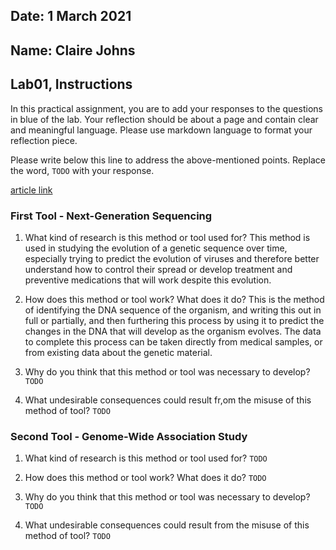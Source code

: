 ## Date: 1 March 2021

## Name: Claire Johns

## Lab01, Instructions

In this practical assignment, you are to add your responses to the questions in blue of the lab. Your reflection should be about a page and contain clear and meaningful language. Please use markdown language to format your reflection piece.

Please write below this line to address the above-mentioned points. Replace the word, `TODO` with your response.

[article link](https://www.ncbi.nlm.nih.gov/pmc/articles/PMC7744275/pdf/main.pdf)

### First Tool - Next-Generation Sequencing

 1. What kind of research is this method or tool used for?
      This method is used in studying the evolution of a genetic sequence
      over time, especially trying to predict the evolution of viruses and
      therefore better understand how to control their spread or develop
      treatment and preventive medications that will work despite this
      evolution.

 2. How does this method or tool work? What does it do?
      This is the method of identifying the DNA sequence of the organism,
      and writing this out in full or partially, and then furthering
      this process by using it to predict the changes in the DNA that
      will develop as the organism evolves. The data to complete this
      process can be taken directly from medical samples, or from
      existing data about the genetic material. 

 3. Why do you think that this method or tool was necessary to develop?
 `TODO`

 4. What undesirable consequences could result fr,om the misuse of this method of tool? `TODO`


### Second Tool - Genome-Wide Association Study

 1. What kind of research is this method or tool used for?
 `TODO`

 2. How does this method or tool work? What does it do?
 `TODO`

 3. Why do you think that this method or tool was necessary to develop?
 `TODO`

 4. What undesirable consequences could result from the misuse of this method of tool? `TODO`
